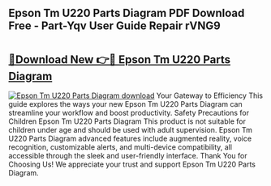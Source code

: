 ## Epson Tm U220 Parts Diagram PDF Download Free - Part-Yqv User Guide Repair rVNG9

# <h2><a href="http://dfu577x.blite.top/?on=Epson+Tm+U220+Parts+Diagram">🔗Download New 👉🔴 Epson Tm U220 Parts Diagram</a></h2>

[![Epson Tm U220 Parts Diagram download](https://i.imgur.com/lujVjoI.png)](http://dfu577x.blite.top/?on=Epson+Tm+U220+Parts+Diagram)
Your Gateway to Efficiency This guide explores the ways your new Epson Tm U220 Parts Diagram can streamline your workflow and boost productivity. Safety Precautions for Children Epson Tm U220 Parts Diagram This product is not suitable for children under age and should be used with adult supervision. Epson Tm U220 Parts Diagram advanced features include augmented reality, voice recognition, customizable alerts, and multi-device compatibility, all accessible through the sleek and user-friendly interface. Thank You for Choosing Us! We appreciate your trust and support Epson Tm U220 Parts Diagram.
